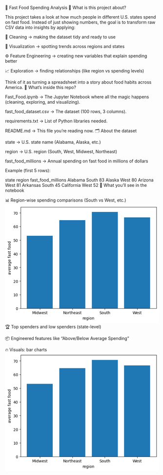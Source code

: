 🍔 Fast Food Spending Analysis
🌟 What is this project about?

This project takes a look at how much people in different U.S. states spend on fast food. Instead of just showing numbers, the goal is to transform raw CSV data into insights by applying:

🧹 Cleaning → making the dataset tidy and ready to use

🎨 Visualization → spotting trends across regions and states

⚙️ Feature Engineering → creating new variables that explain spending better

📈 Exploration → finding relationships (like region vs spending levels)

Think of it as turning a spreadsheet into a story about food habits across America.
📂 What’s inside this repo?

Fast_Food.ipynb → The Jupyter Notebook where all the magic happens (cleaning, exploring, and visualizing).

fast_food_dataset.csv → The dataset (100 rows, 3 columns).

requirements.txt → List of Python libraries needed.

README.md → This file you’re reading now.
🗂️ About the dataset

state → U.S. state name (Alabama, Alaska, etc.)

region → U.S. region (South, West, Midwest, Northeast)

fast_food_millions → Annual spending on fast food in millions of dollars

Example (first 5 rows):

state	region	fast_food_millions
Alabama	South	83
Alaska	West	80
Arizona	West	81
Arkansas	South	45
California	West	52
🎯 What you’ll see in the notebook
     
📊 Region-wise spending comparisons (South vs West, etc.)
        ![Average](averagefoodregion.png)
🏆 Top spenders and low spenders (state-level)

📦 Engineered features like “Above/Below Average Spending”

🔥 Visuals: bar charts
![Average](averagefoodregion.png)